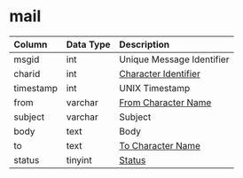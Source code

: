 # mail

| Column | Data Type | Description |
| :--- | :--- | :--- |
| msgid | int | Unique Message Identifier |
| charid | int | [Character Identifier](character_data.md) |
| timestamp | int | UNIX Timestamp |
| from | varchar | [From Character Name](character_data.md) |
| subject | varchar | Subject |
| body | text | Body |
| to | text | [To Character Name](character_data.md) |
| status | tinyint | [Status](https://eqemu.gitbook.io/server/categories/reference-lists/status-levels) |

